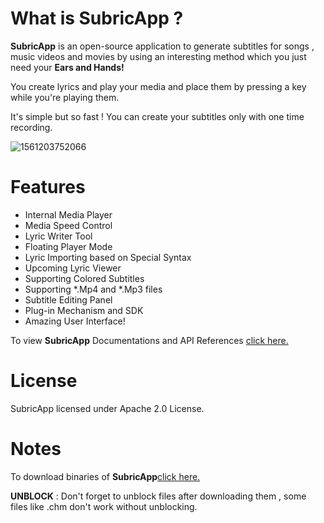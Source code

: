 # What is SubricApp ?

**SubricApp** is an open-source application to generate subtitles for songs , music videos and movies by using an interesting method which you just need your **Ears and Hands!**

You create lyrics and play your media and place them by pressing a key while you're playing them.

It's simple but so fast ! You can create your subtitles only with one time recording.

![1561203752066](https://i.screenshot.net/5ovdjsq)


# Features

- Internal Media Player
- Media Speed Control
- Lyric Writer Tool
- Floating Player Mode
- Lyric Importing based on Special Syntax 
- Upcoming Lyric Viewer 
- Supporting Colored Subtitles
- Supporting *.Mp4 and *.Mp3 files
- Subtitle Editing Panel
- Plug-in Mechanism and SDK
- Amazing User Interface!


To view **SubricApp** Documentations and API References [click here.](https://github.com/3ThirdEyeZ/SubricApp/blob/master/bin/SubricApp%20Documentation.chm)

# License

SubricApp licensed under Apache 2.0 License.

# Notes
To download binaries of **SubricApp**[click here.](https://github.com/3ThirdEyeZ/SubricApp/releases)

**UNBLOCK** : Don't forget to unblock files after downloading them , some files like .chm don't work without unblocking.

